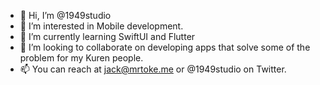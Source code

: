 - 👋 Hi, I’m @1949studio
- 👀 I’m interested in Mobile development.
- 🌱 I’m currently learning SwiftUI and Flutter
- 💞️ I’m looking to collaborate on developing apps that solve some of the problem for my Kuren people.
- 📫 You can reach at jack@mrtoke.me or @1949studio on Twitter.

<!---
I am ✨ special ✨
--->
